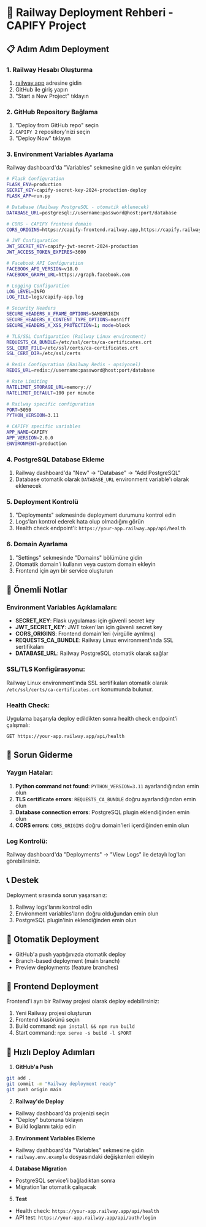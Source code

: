 # 🚀 Railway Deployment Rehberi - CAPIFY Project

## 📋 Adım Adım Deployment

### 1. **Railway Hesabı Oluşturma**
1. [railway.app](https://railway.app) adresine gidin
2. GitHub ile giriş yapın
3. "Start a New Project" tıklayın

### 2. **GitHub Repository Bağlama**
1. "Deploy from GitHub repo" seçin
2. `CAPIFY 2` repository'nizi seçin
3. "Deploy Now" tıklayın

### 3. **Environment Variables Ayarlama**
Railway dashboard'da "Variables" sekmesine gidin ve şunları ekleyin:

```bash
# Flask Configuration
FLASK_ENV=production
SECRET_KEY=capify-secret-key-2024-production-deploy
FLASK_APP=run.py

# Database (Railway PostgreSQL - otomatik eklenecek)
DATABASE_URL=postgresql://username:password@host:port/database

# CORS - CAPIFY frontend domain
CORS_ORIGINS=https://capify-frontend.railway.app,https://capify.railway.app,http://localhost:3000

# JWT Configuration
JWT_SECRET_KEY=capify-jwt-secret-2024-production
JWT_ACCESS_TOKEN_EXPIRES=3600

# Facebook API Configuration
FACEBOOK_API_VERSION=v18.0
FACEBOOK_GRAPH_URL=https://graph.facebook.com

# Logging Configuration
LOG_LEVEL=INFO
LOG_FILE=logs/capify-app.log

# Security Headers
SECURE_HEADERS_X_FRAME_OPTIONS=SAMEORIGIN
SECURE_HEADERS_X_CONTENT_TYPE_OPTIONS=nosniff
SECURE_HEADERS_X_XSS_PROTECTION=1; mode=block

# TLS/SSL Configuration (Railway Linux environment)
REQUESTS_CA_BUNDLE=/etc/ssl/certs/ca-certificates.crt
SSL_CERT_FILE=/etc/ssl/certs/ca-certificates.crt
SSL_CERT_DIR=/etc/ssl/certs

# Redis Configuration (Railway Redis - opsiyonel)
REDIS_URL=redis://username:password@host:port/database

# Rate Limiting
RATELIMIT_STORAGE_URL=memory://
RATELIMIT_DEFAULT=100 per minute

# Railway specific configuration
PORT=5050
PYTHON_VERSION=3.11

# CAPIFY specific variables
APP_NAME=CAPIFY
APP_VERSION=2.0.0
ENVIRONMENT=production
```

### 4. **PostgreSQL Database Ekleme**
1. Railway dashboard'da "New" → "Database" → "Add PostgreSQL"
2. Database otomatik olarak `DATABASE_URL` environment variable'ı olarak eklenecek

### 5. **Deployment Kontrolü**
1. "Deployments" sekmesinde deployment durumunu kontrol edin
2. Logs'ları kontrol ederek hata olup olmadığını görün
3. Health check endpoint'i: `https://your-app.railway.app/api/health`

### 6. **Domain Ayarlama**
1. "Settings" sekmesinde "Domains" bölümüne gidin
2. Otomatik domain'i kullanın veya custom domain ekleyin
3. Frontend için ayrı bir service oluşturun

## 🔧 Önemli Notlar

### Environment Variables Açıklamaları:
- **SECRET_KEY**: Flask uygulaması için güvenli secret key
- **JWT_SECRET_KEY**: JWT token'ları için güvenli secret key
- **CORS_ORIGINS**: Frontend domain'leri (virgülle ayrılmış)
- **REQUESTS_CA_BUNDLE**: Railway Linux environment'ında SSL sertifikaları
- **DATABASE_URL**: Railway PostgreSQL otomatik olarak sağlar

### SSL/TLS Konfigürasyonu:
Railway Linux environment'ında SSL sertifikaları otomatik olarak `/etc/ssl/certs/ca-certificates.crt` konumunda bulunur.

### Health Check:
Uygulama başarıyla deploy edildikten sonra health check endpoint'i çalışmalı:
```
GET https://your-app.railway.app/api/health
```

## 🚨 Sorun Giderme

### Yaygın Hatalar:
1. **Python command not found**: `PYTHON_VERSION=3.11` ayarlandığından emin olun
2. **TLS certificate errors**: `REQUESTS_CA_BUNDLE` doğru ayarlandığından emin olun
3. **Database connection errors**: PostgreSQL plugin eklendiğinden emin olun
4. **CORS errors**: `CORS_ORIGINS` doğru domain'leri içerdiğinden emin olun

### Log Kontrolü:
Railway dashboard'da "Deployments" → "View Logs" ile detaylı log'ları görebilirsiniz.

## 📞 Destek
Deployment sırasında sorun yaşarsanız:
1. Railway logs'larını kontrol edin
2. Environment variables'ların doğru olduğundan emin olun
3. PostgreSQL plugin'inin eklendiğinden emin olun

## 🔄 Otomatik Deployment
- GitHub'a push yaptığınızda otomatik deploy
- Branch-based deployment (main branch)
- Preview deployments (feature branches)

## 📱 Frontend Deployment
Frontend'i ayrı bir Railway projesi olarak deploy edebilirsiniz:

1. Yeni Railway projesi oluşturun
2. Frontend klasörünü seçin
3. Build command: `npm install && npm run build`
4. Start command: `npx serve -s build -l $PORT`

## 🚀 Hızlı Deploy Adımları

1. **GitHub'a Push**
```bash
git add .
git commit -m "Railway deployment ready"
git push origin main
```

2. **Railway'de Deploy**
- Railway dashboard'da projenizi seçin
- "Deploy" butonuna tıklayın
- Build loglarını takip edin

3. **Environment Variables Ekleme**
- Railway dashboard'da "Variables" sekmesine gidin
- `railway.env.example` dosyasındaki değişkenleri ekleyin

4. **Database Migration**
- PostgreSQL service'i bağladıktan sonra
- Migration'lar otomatik çalışacak

5. **Test**
- Health check: `https://your-app.railway.app/api/health`
- API test: `https://your-app.railway.app/api/auth/login` 